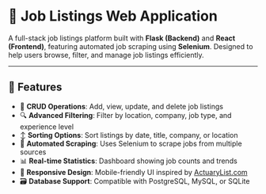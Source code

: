 # 🧰 Job Listings Web Application

A full-stack job listings platform built with **Flask (Backend)** and **React (Frontend)**, featuring automated job scraping using **Selenium**. Designed to help users browse, filter, and manage job listings efficiently.

---

## 🚀 Features

- 🔧 **CRUD Operations**: Add, view, update, and delete job listings  
- 🔍 **Advanced Filtering**: Filter by location, company, job type, and experience level  
- ↕️ **Sorting Options**: Sort listings by date, title, company, or location  
- 🤖 **Automated Scraping**: Uses Selenium to scrape jobs from multiple sources  
- 📊 **Real-time Statistics**: Dashboard showing job counts and trends  
- 📱 **Responsive Design**: Mobile-friendly UI inspired by [ActuaryList.com](https://www.actuarylist.com)  
- 🗃️ **Database Support**: Compatible with PostgreSQL, MySQL, or SQLite  
